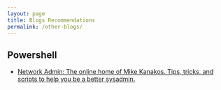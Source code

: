 ```yaml
---
layout: page
title: Blogs Recommendations
permalink: /other-blogs/
---
```


## Powershell
- [Network Admin: The online home of Mike Kanakos. Tips, tricks, and scripts to help you be a better sysadmin.](https://www.networkadm.in)
